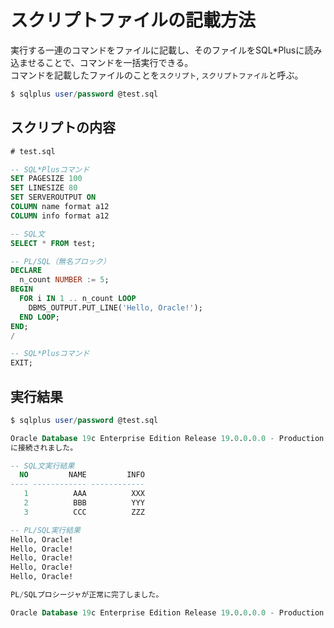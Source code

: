 # スクリプトファイルの記載方法

実行する一連のコマンドをファイルに記載し、そのファイルをSQL*Plusに読み込ませることで、コマンドを一括実行できる。  
コマンドを記載したファイルのことを`スクリプト`, `スクリプトファイル`と呼ぶ。

```sql
$ sqlplus user/password @test.sql
```

## スクリプトの内容

```sql
# test.sql

-- SQL*Plusコマンド
SET PAGESIZE 100
SET LINESIZE 80
SET SERVEROUTPUT ON
COLUMN name format a12
COLUMN info format a12

-- SQL文
SELECT * FROM test;

-- PL/SQL（無名ブロック）
DECLARE
  n_count NUMBER := 5;
BEGIN
  FOR i IN 1 .. n_count LOOP
    DBMS_OUTPUT.PUT_LINE('Hello, Oracle!');
  END LOOP;
END;
/

-- SQL*Plusコマンド
EXIT;
```

## 実行結果

```sql
$ sqlplus user/password @test.sql

Oracle Database 19c Enterprise Edition Release 19.0.0.0.0 - Production Version 19.3.0.0.0
に接続されました。

-- SQL文実行結果
  NO         NAME         INFO
---- ------------ ------------
   1          AAA          XXX
   2          BBB          YYY
   3          CCC          ZZZ

-- PL/SQL実行結果
Hello, Oracle!
Hello, Oracle!
Hello, Oracle!
Hello, Oracle!
Hello, Oracle!

PL/SQLプロシージャが正常に完了しました。

Oracle Database 19c Enterprise Edition Release 19.0.0.0.0 - Production Version 19.3.0.0.0との接続が切断されました。
```
